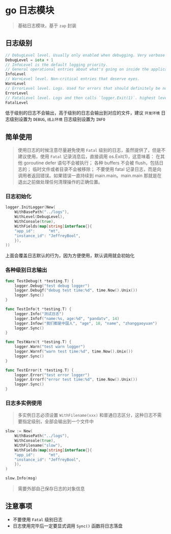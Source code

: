 # go 日志模块

> 基础日志模块，基于 `zap` 封装

## 日志级别

```go
// DebugLevel level. Usually only enabled when debugging. Very verbose logging.
DebugLevel = iota + 1
// InfoLevel is the default logging priority.
// General operational entries about what's going on inside the application.
InfoLevel
// WarnLevel level. Non-critical entries that deserve eyes.
WarnLevel
// ErrorLevel level. Logs. Used for errors that should definitely be noted.
ErrorLevel
// FatalLevel level. Logs and then calls `logger.Exit(1)`. highest level of severity.
FatalLevel
```

低于级别的日志不会输出，高于级别的日志会输出到对应的文件，建议 `开发环境` 日志级别设置为 `DEBUG`, `线上环境` 日志级别设置为 `INFO`

## 简单使用 

> 使用日志的时候注意尽量避免使用 `Fatal` 级别的日志，虽然提供了，但是不建议使用，使用 `Fatal` 记录消息后，直接调用 os.Exit(1)，这意味着： 在其他 goroutine defer 语句不会被执行； 各种 buffers 不会被 flush，包括日志的； 临时文件或者目录不会被移除； 不要使用 fatal 记录日志，而是向调用者返回错误。如果错误一直持续到 main.main。main.main 那就是在退出之前做处理任何清理操作的正确位置。
 
### 日志初始化
```go
logger.InitLogger(New(
    WithBasePath("../logs"),
    WithLevel(DebugLevel),
    WithConsole(true),
    WithFields(map[string]interface{}{
    "app_id":      "mt",
    "instance_id": "JeffreyBool",
    }),
))
```

上面会覆盖日志默认的行为，因为方便使用，默认调用就会初始化

### 各种级别日志输出
```go
func TestDebug(t *testing.T) {
	logger.Debug("test debug logger")
	logger.Debugf("debug test time:%d", time.Now().Unix())
	logger.Sync()
}

func TestInfo(t *testing.T) {
	logger.Info("测试日志")
	logger.Infof("name:%s, age:%d", "pandatv", 14)
	logger.Infow("我们都是中国人", "age", 18, "name", "zhanggaoyuan")
    logger.Sync()
}

func TestWarn(t *testing.T) {
	logger.Warn("test warn logger")
	logger.Warnf("warn test time:%d", time.Now().Unix())
    logger.Sync()
}

func TestError(t *testing.T) {
	logger.Error("test error logger")
	logger.Errorf("error test time:%d", time.Now().Unix())
    logger.Sync()
}
```

### 日志多实例使用
> 多实例日志必须设置 `WithFilename(xxx)` 和普通日志区分，这种日志不需要指定级别，全部会输出到一个文件中
```go
slow := New(
    WithBasePath("../logs"),
    WithConsole(true),
    WithFilename("slow"),
    WithFields(map[string]interface{}{
    "app_id":      "mt",
    "instance_id": "JeffreyBool",
    }),
)

slow.Info(msg)
```
> 需要外部自己保存日志的对象信息

## 注意事项

 - 不要使用 `Fatal` 级别日志
 - 日志使用完毕后一定要显式调用 `Sync()` 函数将日志落盘